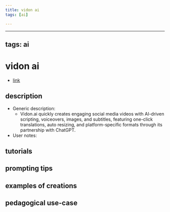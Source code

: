 ```yaml
---
title: vidon ai
tags: [ai]

---
```


---
tags: ai 
---


# vidon ai


* [link](https://www.vidon.ai/?via=ffmedia)

## description
* Generic description: 
    * Vidon.ai quickly creates engaging social media videos with AI-driven scripting, voiceovers, images, and subtitles, featuring one-click translations, auto resizing, and platform-specific formats through its partnership with ChatGPT.
* User notes:

## tutorials

## prompting tips

## examples of creations 

## pedagogical use-case 